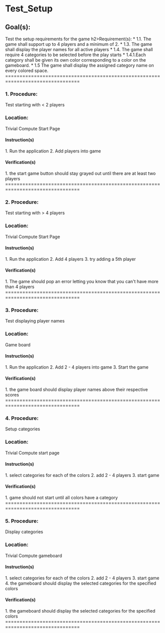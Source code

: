 
<h1> Test_Setup </h1>
<h2>Goal(s):</h2>  Test the setup requirements for the game

<!-- Pick one either Functionality or the Requirements whichever better describes the  test  --!> 

h2>Requirement(s):</h2> 

*   1.1. The game shall support up to 4 players and a minimum of 2.
*   1.3. The game shall display the player names for all active players
*   1.4. The game shall require 4 categories to be selected before the play starts
*   1.4.1.Each category shall be given its own color corresponding to a color on the gameboard.
*   1.5 The game shall display the assigned category name on every colored space.

================================================================================

<h3>1. Procedure: </h3> Test starting with < 2 players 

<h3>Location:</h3> Trivial Compute Start Page

<h4>  Instruction(s) </h4>


1.  Run the application
2.  Add players into game

<h4>  Verification(s) </h4>

1.  the start game button should stay grayed out until there are at least two players


================================================================================

<h3>2. Procedure: </h3> Test starting with > 4 players

<h3>Location:</h3> Trivial Compute Start Page

<h4>  Instruction(s) </h4>


1.  Run the application
2.  Add 4 players
3.  try adding a 5th player
  
<h4>  Verification(s) </h4>

1.  The game should pop an error letting you know that you can't have more than 4 players

================================================================================

<h3>3. Procedure: </h3> Test displaying player names

<h3>Location:</h3> Game board

<h4>  Instruction(s) </h4>

1.  Run the application
2.  Add 2 - 4 players into game
3.  Start the game 

<h4>  Verification(s) </h4>

1.  the game board should display player names above their respective scores

================================================================================

<h3>4. Procedure: </h3> Setup categories

<h3>Location:</h3> Trivial Compute start page

<h4>  Instruction(s) </h4>

1.  select categories for each of the colors
2.  add 2 - 4 players
3.  start game

<h4>  Verification(s) </h4>

1.  game should not start until all colors have a category

================================================================================

<h3>5. Procedure: </h3> Display categories 

<h3>Location:</h3> Trivial Compute gameboard

<h4>  Instruction(s) </h4>


1.  select categories for each of the colors
2.  add 2 - 4 players
3.  start game
4.  the gameboard should display the selected categories for the specified colors

<h4>  Verification(s) </h4>

1.  the gameboard should display the selected categories for the specified colors

================================================================================